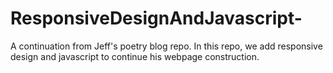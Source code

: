 # ResponsiveDesignAndJavascript-
A continuation from Jeff's poetry blog repo. In this repo, we add responsive design and javascript to continue his webpage construction. 
